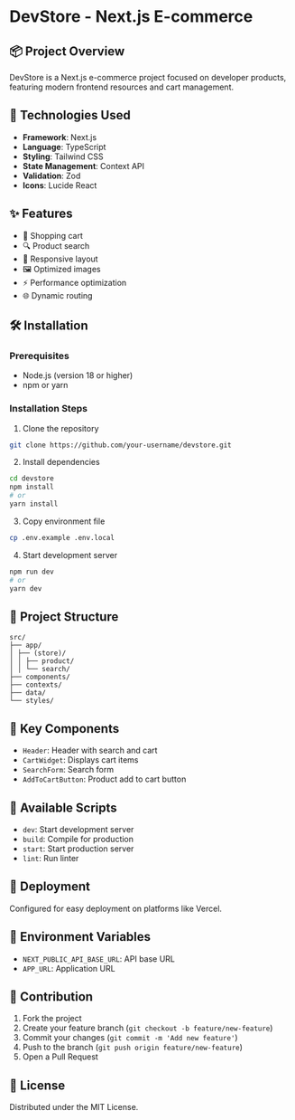 # DevStore - Next.js E-commerce

## 📦 Project Overview

DevStore is a Next.js e-commerce project focused on developer products, featuring modern frontend resources and cart management.

## 🚀 Technologies Used

- **Framework**: Next.js
- **Language**: TypeScript
- **Styling**: Tailwind CSS
- **State Management**: Context API
- **Validation**: Zod
- **Icons**: Lucide React

## ✨ Features

- 🛒 Shopping cart
- 🔍 Product search
- 📱 Responsive layout
- 🖼️ Optimized images
- ⚡ Performance optimization
- 🌐 Dynamic routing

## 🛠️ Installation

### Prerequisites

- Node.js (version 18 or higher)
- npm or yarn

### Installation Steps

1. Clone the repository

```bash
git clone https://github.com/your-username/devstore.git
```

2. Install dependencies

```bash
cd devstore
npm install
# or
yarn install
```

3. Copy environment file

```bash
cp .env.example .env.local
```

4. Start development server

```bash
npm run dev
# or
yarn dev
```

## 📂 Project Structure

```
src/
├── app/
│ ├── (store)/
│ │ ├── product/
│ │ └── search/
├── components/
├── contexts/
├── data/
└── styles/
```

## 🌟 Key Components

- `Header`: Header with search and cart
- `CartWidget`: Displays cart items
- `SearchForm`: Search form
- `AddToCartButton`: Product add to cart button

## 🔧 Available Scripts

- `dev`: Start development server
- `build`: Compile for production
- `start`: Start production server
- `lint`: Run linter

## 🚀 Deployment

Configured for easy deployment on platforms like Vercel.

## 📝 Environment Variables

- `NEXT_PUBLIC_API_BASE_URL`: API base URL
- `APP_URL`: Application URL

## 👥 Contribution

1. Fork the project
2. Create your feature branch (`git checkout -b feature/new-feature`)
3. Commit your changes (`git commit -m 'Add new feature'`)
4. Push to the branch (`git push origin feature/new-feature`)
5. Open a Pull Request

## 📄 License

Distributed under the MIT License.
